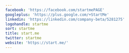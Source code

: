 ```yaml
---
facebook: 'https://facebook.com/startmePAGE'
googleplus: 'https://plus.google.com/+StartMe'
linkedin: 'https://linkedin.com/company-beta/5281275'
logohandle: startme
sort: startme
title: start.me
twitter: startme
website: 'https://start.me/'
---
```

